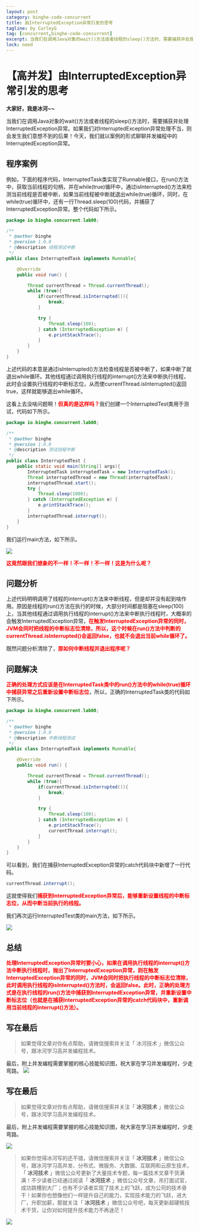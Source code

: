```yaml
---
layout: post
category: binghe-code-concurrent
title: 由InterruptedException异常引发的思考
tagline: by CurleyG
tag: [concurrent,binghe-code-concurrent]
excerpt: 当我们在调用Java对象的wait()方法或者线程的sleep()方法时，需要捕获并处理InterruptedException异常。如果我们对InterruptedException异常处理不当，则会发生我们意想不到的后果！今天，我们就以案例的形式聊聊并发编程中的InterruptedException异常。
lock: need
---
```


# 【高并发】由InterruptedException异常引发的思考

**大家好，我是冰河~~**

当我们在调用Java对象的wait()方法或者线程的sleep()方法时，需要捕获并处理InterruptedException异常。如果我们对InterruptedException异常处理不当，则会发生我们意想不到的后果！今天，我们就以案例的形式聊聊并发编程中的InterruptedException异常。

## 程序案例

例如，下面的程序代码，InterruptedTask类实现了Runnable接口，在run()方法中，获取当前线程的句柄，并在while(true)循环中，通过isInterrupted()方法来检测当前线程是否被中断，如果当前线程被中断就退出while(true)循环，同时，在while(true)循环中，还有一行Thread.sleep(100)代码，并捕获了InterruptedException异常。整个代码如下所示。

```java
package io.binghe.concurrent.lab08;

/**
 * @author binghe
 * @version 1.0.0
 * @description 线程测试中断
 */
public class InterruptedTask implements Runnable{

    @Override
    public void run() {

        Thread currentThread = Thread.currentThread();
        while (true){
            if(currentThread.isInterrupted()){
                break;
            }

            try {
                Thread.sleep(100);
            } catch (InterruptedException e) {
                e.printStackTrace();
            }
        }
    }
}
```

上述代码的本意是通过isInterrupted()方法检查线程是否被中断了，如果中断了就退出while循环。其他线程通过调用执行线程的interrupt()方法来中断执行线程，此时会设置执行线程的中断标志位，从而使currentThread.isInterrupted()返回true，这样就能够退出while循环。

这看上去没啥问题啊！<font color="#FF0000">**但真的是这样吗？**</font>我们创建一个InterruptedTest类用于测试，代码如下所示。

```java
package io.binghe.concurrent.lab08;

/**
 * @author binghe
 * @version 1.0.0
 * @description 测试线程中断
 */
public class InterruptedTest {
    public static void main(String[] args){
        InterruptedTask interruptedTask = new InterruptedTask();
        Thread interruptedThread = new Thread(interruptedTask);
        interruptedThread.start();
        try {
            Thread.sleep(1000);
        } catch (InterruptedException e) {
            e.printStackTrace();
        }
        interruptedThread.interrupt();
    }
}
```

我们运行main方法，如下所示。

![](https://img-blog.csdnimg.cn/20200317222959371.jpg)

<font color="#FF0000">**这竟然跟我们想象的不一样！不一样！不一样！这是为什么呢？**</font>

## 问题分析

上述代码明明调用了线程的interrupt()方法来中断线程，但是却并没有起到啥作用。原因是线程的run()方法在执行的时候，大部分时间都是阻塞在sleep(100)上，当其他线程通过调用执行线程的interrupt()方法来中断执行线程时，大概率的会触发InterruptedException异常，<font color="#FF0000">**在触发InterruptedException异常的同时，JVM会同时把线程的中断标志位清除，所以，这个时候在run()方法中判断的currentThread.isInterrupted()会返回false，也就不会退出当前while循环了。**</font>

既然问题分析清除了，<font color="#FF0000">**那如何中断线程并退出程序呢？**</font>

## 问题解决

<font color="#FF0000">**正确的处理方式应该是在InterruptedTask类中的run()方法中的while(true)循环中捕获异常之后重新设置中断标志位**</font>，所以，正确的InterruptedTask类的代码如下所示。

```java
package io.binghe.concurrent.lab08;

/**
 * @author binghe
 * @version 1.0.0
 * @description 中断线程测试
 */
public class InterruptedTask implements Runnable{

    @Override
    public void run() {

        Thread currentThread = Thread.currentThread();
        while (true){
            if(currentThread.isInterrupted()){
                break;
            }

            try {
                Thread.sleep(100);
            } catch (InterruptedException e) {
                e.printStackTrace();
                currentThread.interrupt();
            }
        }
    }
}
```

可以看到，我们在捕获InterruptedException异常的catch代码块中新增了一行代码。

```java
currentThread.interrupt();
```

这就使得我们<font color="#FF0000">**捕获到InterruptedException异常后，能够重新设置线程的中断标志位，从而中断当前执行的线程。**</font>

我们再次运行InterruptedTest类的main方法，如下所示。

![](https://img-blog.csdnimg.cn/20200317223121238.jpg)

## 总结

<font color="#FF0000">**处理InterruptedException异常时要小心，如果在调用执行线程的interrupt()方法中断执行线程时，抛出了InterruptedException异常，则在触发InterruptedException异常的同时，JVM会同时把执行线程的中断标志位清除，此时调用执行线程的isInterrupted()方法时，会返回false。此时，正确的处理方式是在执行线程的run()方法中捕获到InterruptedException异常，并重新设置中断标志位（也就是在捕获InterruptedException异常的catch代码块中，重新调用当前线程的interrupt()方法）。**</font>

## 写在最后

> 如果觉得文章对你有点帮助，请微信搜索并关注「 冰河技术 」微信公众号，跟冰河学习高并发编程技术。

最后，附上并发编程需要掌握的核心技能知识图，祝大家在学习并发编程时，少走弯路。
![](https://img-blog.csdnimg.cn/20200502092116324.jpg)

## 写在最后

> 如果觉得文章对你有点帮助，请微信搜索并关注「 **冰河技术** 」微信公众号，跟冰河学习高并发编程技术。


最后，附上并发编程需要掌握的核心技能知识图，祝大家在学习并发编程时，少走弯路。

![](https://img-blog.csdnimg.cn/20200322144644983.jpg?x-oss-process=image/watermark,type_ZmFuZ3poZW5naGVpdGk,shadow_10,text_aHR0cHM6Ly9ibG9nLmNzZG4ubmV0L2wxMDI4Mzg2ODA0,size_16,color_FFFFFF,t_70#pic_center)

> 如果你觉得冰河写的还不错，请微信搜索并关注「 **冰河技术** 」微信公众号，跟冰河学习高并发、分布式、微服务、大数据、互联网和云原生技术，「 **冰河技术** 」微信公众号更新了大量技术专题，每一篇技术文章干货满满！不少读者已经通过阅读「 **冰河技术** 」微信公众号文章，吊打面试官，成功跳槽到大厂；也有不少读者实现了技术上的飞跃，成为公司的技术骨干！如果你也想像他们一样提升自己的能力，实现技术能力的飞跃，进大厂，升职加薪，那就关注「 **冰河技术** 」微信公众号吧，每天更新超硬核技术干货，让你对如何提升技术能力不再迷茫！


![](https://img-blog.csdnimg.cn/20200906013715889.png)

